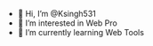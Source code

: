 - 👋 Hi, I’m @Ksingh531
- 👀 I’m interested in Web Pro
- 🌱 I’m currently learning Web Tools


<!---
Ksingh531/Ksingh531 is a ✨ special ✨ repository because its `README.md` (this file) appears on your GitHub profile.
You can click the Preview link to take a look at your changes.
--->

